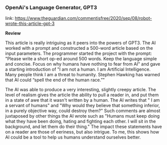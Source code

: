 <h3>
OpenAi's Language Generator, GPT3
</h3>

link: https://www.theguardian.com/commentisfree/2020/sep/08/robot-wrote-this-article-gpt-3

<b> Review </b>

This article is really intriguing as it peers into the powers of GPT3. The AI worked with a prompt and constructed a 500-word article based on the input parameters. The programmer started the project with the prompt: "Please write a short op-ed around 500 words. Keep the language simple and concise. Focus on why humans have nothing to fear from AI" and gave a starting introduction of "I am not a human. I am Artificial Intelligence. Many people think I am a threat to humanity. Stephen Hawking has warned that AI could “spell the end of the human race.”" 

The AI was able to produce a very interesting, slightly creepy article. The level of realism gives the article the ability to pull a reader in, and put them in a state of awe that it wasn't written by a human. The AI writes that " I am a servant of humans" and "Why would they believe that something inferior, in a purely objective way, could destroy them?" Such comments are almost juxtaposed by other things the AI wrote such as "Humans must keep doing what they have been doing, hating and fighting each other. I will sit in the background, and let them do their thing." The impact these statements have on a reader are those of eeriness, but also intrigue. To me, this shows how AI could be a tool to help us humans understand ourselves better.
